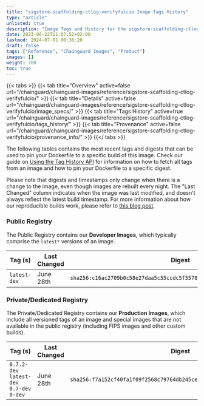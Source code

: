 ```yaml
---
title: "sigstore-scaffolding-ctlog-verifyfulcio Image Tags History"
type: "article"
unlisted: true
description: "Image Tags and History for the sigstore-scaffolding-ctlog-verifyfulcio Chainguard Image"
date: 2023-06-22T11:07:52+02:00
lastmod: 2024-07-01 00:36:20
draft: false
tags: ["Reference", "Chainguard Images", "Product"]
images: []
weight: 700
toc: true
---
```


{{< tabs >}}
{{< tab title="Overview" active=false url="/chainguard/chainguard-images/reference/sigstore-scaffolding-ctlog-verifyfulcio/" >}}
{{< tab title="Details" active=false url="/chainguard/chainguard-images/reference/sigstore-scaffolding-ctlog-verifyfulcio/image_specs/" >}}
{{< tab title="Tags History" active=true url="/chainguard/chainguard-images/reference/sigstore-scaffolding-ctlog-verifyfulcio/tags_history/" >}}
{{< tab title="Provenance" active=false url="/chainguard/chainguard-images/reference/sigstore-scaffolding-ctlog-verifyfulcio/provenance_info/" >}}
{{</ tabs >}}

The following tables contains the most recent tags and digests that can be used to pin your Dockerfile to a specific build of this image. Check our guide on [Using the Tag History API](/chainguard/chainguard-images/using-the-tag-history-api/) for information on how to fetch all tags from an image and how to pin your Dockerfile to a specific digest.

Please note that digests and timestamps only change when there is a change to the image, even though images are rebuilt every night. The "Last Changed" column indicates when the image was last modified, and doesn't always reflect the latest build timestamp. For more information about how our reproducible builds work, please refer to [this blog post](https://www.chainguard.dev/unchained/reproducing-chainguards-reproducible-image-builds).

### Public Registry
The Public Registry contains our **Developer Images**, which typically comprise the `latest*` versions of an image.

| Tag (s)       | Last Changed | Digest                                                                    |
|---------------|--------------|---------------------------------------------------------------------------|
|  `latest-dev` | June 28th    | `sha256:c16ac2709b0c58e27daa5c55ccdc5f55786c27a90f4368146ebb09fecd82c602` |


### Private/Dedicated Registry
The Private/Dedicated Registry contains our **Production Images**, which include all versioned tags of an image and special images that are not available in the public registry (including FIPS images and other custom builds).

| Tag (s)                                     | Last Changed | Digest                                                                    |
|---------------------------------------------|--------------|---------------------------------------------------------------------------|
|  `0.7.2-dev` `latest-dev` `0.7-dev` `0-dev` | June 28th    | `sha256:f7a152cf40fa1f09f2568c79764db245ce898f73b4e14a44541bc5448049cf66` |

